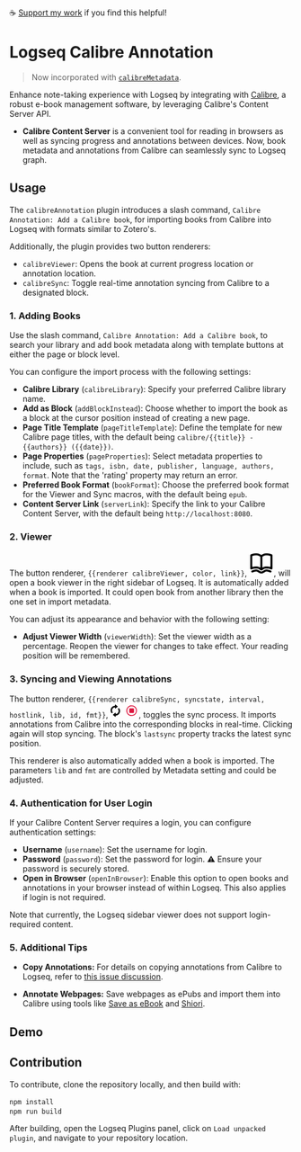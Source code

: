 ☕ [Support my work](https://www.buymeacoffee.com/duydole00) if you find this helpful!

# Logseq Calibre Annotation

> Now incorporated with [`calibreMetadata`](https://github.com/duydl/logseq-calibre-metadata).

Enhance note-taking experience with Logseq by integrating with [Calibre](https://calibre-ebook.com/), a robust e-book management software, by leveraging Calibre's Content Server API.

- **Calibre Content Server** is a convenient tool for reading in browsers as well as syncing progress and annotations between devices. Now, book metadata and annotations from Calibre can seamlessly sync to Logseq graph.
  
## Usage

The `calibreAnnotation` plugin introduces a slash command, `Calibre Annotation: Add a Calibre book`, for importing books from Calibre into Logseq with formats similar to Zotero's.

Additionally, the plugin provides two button renderers:
- `calibreViewer`: Opens the book at current progress location or annotation location.
- `calibreSync`: Toggle real-time annotation syncing from Calibre to a designated block.

### 1. Adding Books

Use the slash command, `Calibre Annotation: Add a Calibre book`, to search your library and add book metadata along with template buttons at either the page or block level.

You can configure the import process with the following settings:

- **Calibre Library** (`calibreLibrary`): Specify your preferred Calibre library name.
- **Add as Block** (`addBlockInstead`): Choose whether to import the book as a block at the cursor position instead of creating a new page.
- **Page Title Template** (`pageTitleTemplate`): Define the template for new Calibre page titles, with the default being `calibre/{{title}} - {{authors}} ({{date}})`.
- **Page Properties** (`pageProperties`): Select metadata properties to include, such as `tags, isbn, date, publisher, language, authors, format`. Note that the 'rating' property may return an error.
- **Preferred Book Format** (`bookFormat`): Choose the preferred book format for the Viewer and Sync macros, with the default being `epub`.
- **Content Server Link** (`serverLink`): Specify the link to your Calibre Content Server, with the default being `http://localhost:8080`.

### 2. Viewer

The button renderer, `{{renderer calibreViewer, color, link}}`, ![](screenshots\viewer.svg), will open a book viewer in the right sidebar of Logseq. It is automatically added when a book is imported. It could open book from another library then the one set in import metadata. 

You can adjust its appearance and behavior with the following setting:

- **Adjust Viewer Width** (`viewerWidth`): Set the viewer width as a percentage. Reopen the viewer for changes to take effect. Your reading position will be remembered.

### 3. Syncing and Viewing Annotations

The button renderer, `{{renderer calibreSync, syncstate, interval, hostlink, lib, id, fmt}}`,<svg xmlns:xlink="http://www.w3.org/1999/xlink" xmlns="http://www.w3.org/2000/svg" version="1.1" viewBox="0 0 24 24" width="1.8em" height="1.8em" fill="var(--r-link-color-dark)"><g stroke-width="0" id="SVGRepo_bgCarrier"></g><g stroke-linejoin="round" stroke-linecap="round" id="SVGRepo_tracerCarrier"></g><g id="SVGRepo_iconCarrier"> <title>icon/24/sync</title> <desc>Created with Sketch.</desc> <defs> </defs> <g fill-rule="evenodd" stroke-width="1" stroke="none" id="Output-svg"> <g transform="translate(-559.000000, -105.000000)" id="out"> <path transform="translate(571.000000, 117.000000) scale(-1, 1) translate(-571.000000, -117.000000)" id="sync" d="M572.163179,108.773986 C571.821387,108.744485 571.549732,108.4688 571.549732,108.114784 L571.549732,106.853349 C571.549732,106.562405 571.226709,106.396587 571.000494,106.571561 L567.254616,109.483035 C566.915787,109.746512 566.9148,110.270414 567.253628,110.533892 L571.000494,113.454521 C571.225721,113.630512 571.549732,113.464694 571.549732,113.17375 L571.549732,112.009974 C571.549732,111.604077 571.903377,111.288718 572.293573,111.348738 C575.032846,111.777016 577.041119,114.496222 576.41483,117.550116 C576.289375,118.162523 576.04933,118.736273 575.72038,119.247968 C575.360808,119.808492 575.504044,120.561284 576.036488,120.949888 L576.057233,120.96413 C576.601531,121.361889 577.377971,121.249987 577.749398,120.678272 C578.537692,119.461598 579,118.001792 579,116.429067 C579,112.402647 575.992036,109.100535 572.163179,108.773986 Z M569.836821,125.226014 C570.178613,125.255515 570.450268,125.5312 570.450268,125.885216 L570.450268,127.146651 C570.450268,127.437595 570.773291,127.603413 570.999506,127.428439 L574.745384,124.516965 C575.084213,124.253488 575.0852,123.729586 574.746372,123.466108 L570.999506,120.545479 C570.774279,120.369488 570.450268,120.535306 570.450268,120.82625 L570.450268,121.990026 C570.450268,122.395923 570.096623,122.711282 569.706427,122.651262 C566.967154,122.222984 564.958881,119.503778 565.58517,116.449884 C565.710625,115.837477 565.95067,115.263727 566.27962,114.752032 C566.639192,114.191508 566.495956,113.438716 565.963512,113.050112 L565.942767,113.03587 C565.398469,112.638111 564.622029,112.750013 564.250602,113.321728 C563.462308,114.538402 563,115.998208 563,117.570933 C563,121.597353 566.007964,124.899465 569.836821,125.226014 Z"> </path> </g> </g> </g></svg> <svg xmlns="http://www.w3.org/2000/svg" fill="crimson" viewBox="0 0 24 24" width="1.8em" height="1.8em"><g stroke-width="0" id="SVGRepo_bgCarrier"></g><g stroke-linejoin="round" stroke-linecap="round" id="SVGRepo_tracerCarrier"></g><g id="SVGRepo_iconCarrier"> <path d="M12 21C10.22 21 8.47991 20.4722 6.99987 19.4832C5.51983 18.4943 4.36628 17.0887 3.68509 15.4442C3.0039 13.7996 2.82567 11.99 3.17294 10.2442C3.5202 8.49836 4.37737 6.89472 5.63604 5.63604C6.89472 4.37737 8.49836 3.5202 10.2442 3.17294C11.99 2.82567 13.7996 3.0039 15.4442 3.68509C17.0887 4.36628 18.4943 5.51983 19.4832 6.99987C20.4722 8.47991 21 10.22 21 12C21 14.387 20.0518 16.6761 18.364 18.364C16.6761 20.0518 14.387 21 12 21ZM12 4.5C10.5166 4.5 9.0666 4.93987 7.83323 5.76398C6.59986 6.58809 5.63856 7.75943 5.07091 9.12988C4.50325 10.5003 4.35473 12.0083 4.64411 13.4632C4.9335 14.918 5.64781 16.2544 6.6967 17.3033C7.7456 18.3522 9.08197 19.0665 10.5368 19.3559C11.9917 19.6453 13.4997 19.4968 14.8701 18.9291C16.2406 18.3614 17.4119 17.4001 18.236 16.1668C19.0601 14.9334 19.5 13.4834 19.5 12C19.5 10.0109 18.7098 8.10323 17.3033 6.6967C15.8968 5.29018 13.9891 4.5 12 4.5Z"></path> <path d="M14.5 8H9.5C8.67157 8 8 8.67157 8 9.5V14.5C8 15.3284 8.67157 16 9.5 16H14.5C15.3284 16 16 15.3284 16 14.5V9.5C16 8.67157 15.3284 8 14.5 8Z"></path> </g></svg>, toggles the sync process. It imports annotations from Calibre into the corresponding blocks in real-time. Clicking again will stop syncing. The block's `lastsync` property tracks the latest sync position.

This renderer is also automatically added when a book is imported. The parameters `lib` and `fmt`
are controlled by Metadata setting and could be adjusted. 

### 4. Authentication for User Login

If your Calibre Content Server requires a login, you can configure authentication settings:

- **Username** (`username`): Set the username for login.
- **Password** (`password`): Set the password for login. ⚠ Ensure your password is securely stored.
- **Open in Browser** (`openInBrowser`): Enable this option to open books and annotations in your browser instead of within Logseq. This also applies if login is not required.

Note that currently, the Logseq sidebar viewer does not support login-required content.

### 5. Additional Tips

- **Copy Annotations:** For details on copying annotations from Calibre to Logseq, refer to [this issue discussion](https://github.com/duydl/logseq-calibre-annotation/issues/8#issuecomment-2046574914).
  
- **Annotate Webpages:** Save webpages as ePubs and import them into Calibre using tools like [Save as eBook](https://github.com/alexadam/save-as-ebook) and [Shiori](https://github.com/go-shiori/shiori).

## Demo

<!-- Add GIFs to showcase plugin features -->

## Contribution

To contribute, clone the repository locally, and then build with:

```sh
npm install
npm run build
```

After building, open the Logseq Plugins panel, click on `Load unpacked plugin`, and navigate to your repository location.